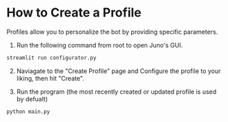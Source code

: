 # How to Create a Profile
Profiles allow you to personalize the bot by providing specific parameters.

1. Run the following command from root to open Juno's GUI.
```Bash
streamlit run configurator.py
```

2. Naviagate to the "Create Profile" page and Configure the profile to your liking, then hit "Create".

3. Run the program (the most recently created or updated profile is used by defualt)
```Bash
python main.py
```

